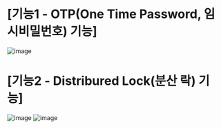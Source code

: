 # [기능1 - OTP(One Time Password, 임시비밀번호) 기능]
![image](https://github.com/rngustj9139/Utilizing_redis_data_types_with_spring_data_redis/assets/43543906/bea51f74-1a6c-44c3-a8a6-c7f1c1415327)

# [기능2 - Distribured Lock(분산 락) 기능]
![image](https://github.com/rngustj9139/Utilizing_redis_data_types_with_spring_data_redis/assets/43543906/b22485ee-47dc-495b-a7c0-061beeb49535)
![image](https://github.com/rngustj9139/Utilizing_redis_data_types_with_spring_data_redis/assets/43543906/b0b2ffd2-9df4-443e-af9f-214722c7b941)

